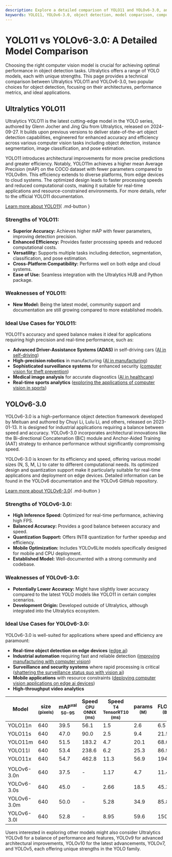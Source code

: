 ```yaml
---
description: Explore a detailed comparison of YOLO11 and YOLOv6-3.0, analyzing architectures, performance metrics, and use cases to choose the best object detection model.
keywords: YOLO11, YOLOv6-3.0, object detection, model comparison, computer vision, machine learning, deep learning, performance metrics, Ultralytics, YOLO models
---
```


# YOLO11 vs YOLOv6-3.0: A Detailed Model Comparison

Choosing the right computer vision model is crucial for achieving optimal performance in object detection tasks. Ultralytics offers a range of YOLO models, each with unique strengths. This page provides a technical comparison between Ultralytics YOLO11 and YOLOv6-3.0, two popular choices for object detection, focusing on their architectures, performance metrics, and ideal applications.

<script async src="https://cdn.jsdelivr.net/npm/chart.js@3.9.1/dist/chart.min.js"></script>
<script defer src="../../javascript/benchmark.js"></script>

<canvas id="modelComparisonChart" width="1024" height="400" active-models='["YOLO11", "YOLOv6-3.0"]'></canvas>

## Ultralytics YOLO11

Ultralytics YOLO11 is the latest cutting-edge model in the YOLO series, authored by Glenn Jocher and Jing Qiu from Ultralytics, released on 2024-09-27. It builds upon previous versions to deliver state-of-the-art object detection capabilities, engineered for enhanced accuracy and efficiency across various computer vision tasks including object detection, instance segmentation, image classification, and pose estimation.

YOLO11 introduces architectural improvements for more precise predictions and greater efficiency. Notably, YOLO11m achieves a higher mean Average Precision (mAP) on the COCO dataset with fewer parameters compared to YOLOv8m. This efficiency extends to diverse platforms, from edge devices to cloud systems. The optimized design leads to faster processing speeds and reduced computational costs, making it suitable for real-time applications and resource-constrained environments. For more details, refer to the official YOLO11 documentation.

[Learn more about YOLO11](https://docs.ultralytics.com/models/yolo11/){ .md-button }

### Strengths of YOLO11:

- **Superior Accuracy:** Achieves higher mAP with fewer parameters, improving detection precision.
- **Enhanced Efficiency:** Provides faster processing speeds and reduced computational costs.
- **Versatility:** Supports multiple tasks including detection, segmentation, classification, and pose estimation.
- **Cross-Platform Compatibility:** Performs well on both edge and cloud systems.
- **Ease of Use:** Seamless integration with the Ultralytics HUB and Python package.

### Weaknesses of YOLO11:

- **New Model:** Being the latest model, community support and documentation are still growing compared to more established models.

### Ideal Use Cases for YOLO11:

YOLO11's accuracy and speed balance makes it ideal for applications requiring high precision and real-time performance, such as:

- **Advanced Driver-Assistance Systems (ADAS)** in self-driving cars ([AI in self-driving](https://www.ultralytics.com/solutions/ai-in-self-driving))
- **High-precision robotics** in manufacturing ([AI in manufacturing](https://www.ultralytics.com/solutions/ai-in-manufacturing))
- **Sophisticated surveillance systems** for enhanced security ([computer vision for theft prevention](https://www.ultralytics.com/blog/computer-vision-for-theft-prevention-enhancing-security))
- **Medical image analysis** for accurate diagnostics ([AI in healthcare](https://www.ultralytics.com/solutions/ai-in-healthcare))
- **Real-time sports analytics** ([exploring the applications of computer vision in sports](https://www.ultralytics.com/blog/exploring-the-applications-of-computer-vision-in-sports))

## YOLOv6-3.0

YOLOv6-3.0 is a high-performance object detection framework developed by Meituan and authored by Chuyi Li, Lulu Li, and others, released on 2023-01-13. It is designed for industrial applications requiring a balance between speed and accuracy. YOLOv6-3.0 incorporates architectural innovations like the Bi-directional Concatenation (BiC) module and Anchor-Aided Training (AAT) strategy to enhance performance without significantly compromising speed.

YOLOv6-3.0 is known for its efficiency and speed, offering various model sizes (N, S, M, L) to cater to different computational needs. Its optimized design and quantization support make it particularly suitable for real-time applications and deployment on edge devices. Detailed information can be found in the YOLOv6 documentation and the YOLOv6 GitHub repository.

[Learn more about YOLOv6-3.0](https://docs.ultralytics.com/models/yolov6/){ .md-button }

### Strengths of YOLOv6-3.0:

- **High Inference Speed:** Optimized for real-time performance, achieving high FPS.
- **Balanced Accuracy:** Provides a good balance between accuracy and speed.
- **Quantization Support:** Offers INT8 quantization for further speedup and efficiency.
- **Mobile Optimization:** Includes YOLOv6Lite models specifically designed for mobile and CPU deployment.
- **Established Model:** Well-documented with a strong community and codebase.

### Weaknesses of YOLOv6-3.0:

- **Potentially Lower Accuracy:** Might have slightly lower accuracy compared to the latest YOLO models like YOLO11 in certain complex scenarios.
- **Development Origin:** Developed outside of Ultralytics, although integrated into the Ultralytics ecosystem.

### Ideal Use Cases for YOLOv6-3.0:

YOLOv6-3.0 is well-suited for applications where speed and efficiency are paramount:

- **Real-time object detection on edge devices** ([edge ai](https://www.ultralytics.com/glossary/edge-ai))
- **Industrial automation** requiring fast and reliable detection ([improving manufacturing with computer vision](https://www.ultralytics.com/blog/improving-manufacturing-with-computer-vision))
- **Surveillance and security systems** where rapid processing is critical ([shattering the surveillance status quo with vision ai](https://www.ultralytics.com/blog/shattering-the-surveillance-status-quo-with-vision-ai))
- **Mobile applications** with resource constraints ([deploying computer vision applications on edge ai devices](https://www.ultralytics.com/blog/deploying-computer-vision-applications-on-edge-ai-devices))
- **High-throughput video analytics**

| Model       | size<br><sup>(pixels) | mAP<sup>val<br>50-95 | Speed<br><sup>CPU ONNX<br>(ms) | Speed<br><sup>T4 TensorRT10<br>(ms) | params<br><sup>(M) | FLOPs<br><sup>(B) |
| ----------- | --------------------- | -------------------- | ------------------------------ | ----------------------------------- | ------------------ | ----------------- |
| YOLO11n     | 640                   | 39.5                 | 56.1                           | 1.5                                 | 2.6                | 6.5               |
| YOLO11s     | 640                   | 47.0                 | 90.0                           | 2.5                                 | 9.4                | 21.5              |
| YOLO11m     | 640                   | 51.5                 | 183.2                          | 4.7                                 | 20.1               | 68.0              |
| YOLO11l     | 640                   | 53.4                 | 238.6                          | 6.2                                 | 25.3               | 86.9              |
| YOLO11x     | 640                   | 54.7                 | 462.8                          | 11.3                                | 56.9               | 194.9             |
|             |                       |                      |                                |                                     |                    |                   |
| YOLOv6-3.0n | 640                   | 37.5                 | -                              | 1.17                                | 4.7                | 11.4              |
| YOLOv6-3.0s | 640                   | 45.0                 | -                              | 2.66                                | 18.5               | 45.3              |
| YOLOv6-3.0m | 640                   | 50.0                 | -                              | 5.28                                | 34.9               | 85.8              |
| YOLOv6-3.0l | 640                   | 52.8                 | -                              | 8.95                                | 59.6               | 150.7             |

Users interested in exploring other models might also consider Ultralytics YOLOv8 for a balance of performance and features, YOLOv9 for advanced architectural improvements, YOLOv10 for the latest advancements, YOLOv7, and YOLOv5, each offering unique strengths in the YOLO family.